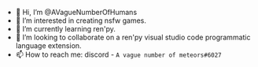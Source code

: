 - 👋 Hi, I’m @AVagueNumberOfHumans
- 👀 I’m interested in creating nsfw games.
- 🌱 I’m currently learning ren'py.
- 💞️ I’m looking to collaborate on a ren'py visual studio code programmatic language extension.
- 📫 How to reach me: discord - `A vague number of meteors#6027`

<!---
AVagueNumberOfHumans/AVagueNumberOfHumans is a ✨ special ✨ repository because its `README.md` (this file) appears on your GitHub profile.
You can click the Preview link to take a look at your changes.
--->
